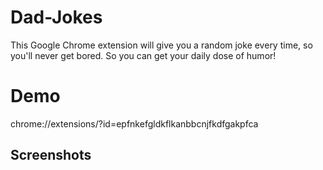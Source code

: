 # Dad-Jokes
This Google Chrome extension will give you a random joke every time, so you'll never get bored. So you can get your daily dose of humor!
# Demo
chrome://extensions/?id=epfnkefgldkflkanbbcnjfkdfgakpfca
## Screenshots

